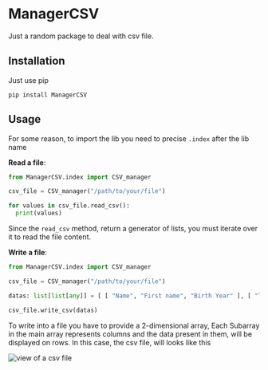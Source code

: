 # ManagerCSV
Just a random package to deal with csv file.

## Installation

Just use pip 

`pip install ManagerCSV`

## Usage

For some reason, to import the lib you need to precise `.index` after the lib name

**__Read a file__**:

```py
from ManagerCSV.index import CSV_manager

csv_file = CSV_manager("/path/to/your/file")

for values in csv_file.read_csv():
  print(values)
```

Since the `read_csv` method, return a generator of lists, you must iterate over it to read the file content.

**__Write a file__**:

```py
from ManagerCSV.index import CSV_manager

csv_file = CSV_manager("/path/to/your/file")

datas: list[list[any]] = [ [ "Name", "First name", "Birth Year" ], [ "Turing", "Alan", 1912 ], [ "Lovelace", "Ada", 1815 ], [ "Shanon", "Claude", 1916 ], [ "Truong", "André", 1936 ] ]

csv_file.write_csv(datas)
```

To write into a file you have to provide a 2-dimensional array, Each Subarray in the main array represents columns and the data present in them, will be displayed on rows.
In this case, the csv file, will looks like this

![view of a csv file](https://github.com/Dulinniel/RandomCSVManager/blob/main/github/ressources/csv_file_preview.png)
